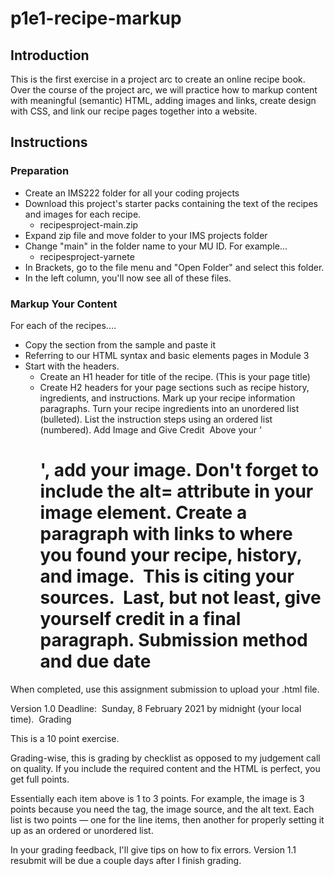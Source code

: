 # p1e1-recipe-markup

## Introduction

This is the first exercise in a project arc to create an online recipe book. Over the course of the project arc, we will practice how to markup content with meaningful (semantic) HTML, adding images and links, create design with CSS, and link our recipe pages together into a website.

## Instructions

### Preparation

+ Create an IMS222 folder for all your coding projects
+ Download this project's starter packs containing the text of the recipes and images for each recipe.
  + recipesproject-main.zip
+ Expand zip file and move folder to your IMS projects folder
+ Change "main" in the folder name to your MU ID. For example...
  + recipesproject-yarnete
+ In Brackets, go to the file menu and "Open Folder" and select this folder.
+ In the left column, you'll now see all of these files.

### Markup Your Content
For each of the recipes....
+ Copy the <head> section from the sample and paste it  
+ Referring to our HTML syntax and basic elements pages in Module 3
+ Start with the headers.
  + Create an H1 header for title of the recipe. (This is your page title)
  + Create H2 headers for your page sections such as recipe history, ingredients, and instructions.
Mark up your recipe information paragraphs.
Turn your recipe ingredients into an unordered list (bulleted).
List the instruction steps using an ordered list (numbered).
Add Image and Give Credit 
Above your '<h1>', add your image. Don't forget to include the alt= attribute in your image element.
Create a paragraph with links to where you found your recipe, history, and image.  This is citing your sources. 
Last, but not least, give yourself credit in a final paragraph.
Submission method and due date

When completed, use this assignment submission to upload your .html file.

Version 1.0 Deadline:  Sunday, 8 February 2021 by midnight (your local time). 
Grading

This is a 10 point exercise.

Grading-wise, this is grading by checklist as opposed to my judgement call on quality. If you include the required content and the HTML is perfect, you get full points.

Essentially each item above is 1 to 3 points. For example, the image is 3 points because you need the tag, the image source, and the alt text. Each list is two points — one for the line items, then another for properly setting it up as an ordered or unordered list.

In your grading feedback, I'll give tips on how to fix errors. Version 1.1 resubmit will be due a couple days after I finish grading.
